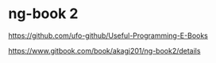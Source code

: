 # ng-book 2


https://github.com/ufo-github/Useful-Programming-E-Books  




https://www.gitbook.com/book/akagi201/ng-book2/details  
